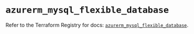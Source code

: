 # `azurerm_mysql_flexible_database`

Refer to the Terraform Registry for docs: [`azurerm_mysql_flexible_database`](https://registry.terraform.io/providers/hashicorp/azurerm/4.28.0/docs/resources/mysql_flexible_database).

